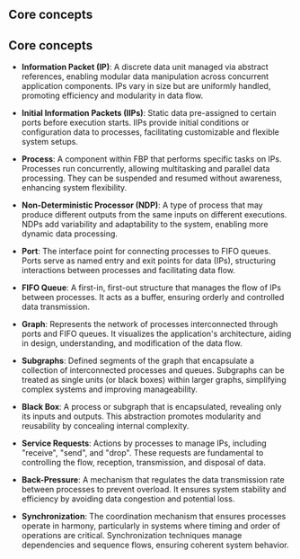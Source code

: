 ## Core concepts

## Core concepts

- **Information Packet (IP)**: A discrete data unit managed via abstract references, enabling modular data manipulation
  across concurrent application components. IPs vary in size but are uniformly handled, promoting efficiency and
  modularity in data flow.

- **Initial Information Packets (IIPs)**: Static data pre-assigned to certain ports before execution starts. IIPs
  provide initial conditions or configuration data to processes, facilitating customizable and flexible system setups.

- **Process**: A component within FBP that performs specific tasks on IPs. Processes run concurrently, allowing
  multitasking and parallel data processing. They can be suspended and resumed without awareness, enhancing system
  flexibility.

- **Non-Deterministic Processor (NDP)**: A type of process that may produce different outputs from the same inputs on
  different executions. NDPs add variability and adaptability to the system, enabling more dynamic data processing.

- **Port**: The interface point for connecting processes to FIFO queues. Ports serve as named entry and exit points for
  data (IPs), structuring interactions between processes and facilitating data flow.

- **FIFO Queue**: A first-in, first-out structure that manages the flow of IPs between processes. It acts as a buffer,
  ensuring orderly and controlled data transmission.

- **Graph**: Represents the network of processes interconnected through ports and FIFO queues. It visualizes the
  application's architecture, aiding in design, understanding, and modification of the data flow.

- **Subgraphs**: Defined segments of the graph that encapsulate a collection of interconnected processes and queues.
  Subgraphs can be treated as single units (or black boxes) within larger graphs, simplifying complex systems and
  improving manageability.

- **Black Box**: A process or subgraph that is encapsulated, revealing only its inputs and outputs. This abstraction
  promotes modularity and reusability by concealing internal complexity.

- **Service Requests**: Actions by processes to manage IPs, including "receive", "send", and "drop". These requests are
  fundamental to controlling the flow, reception, transmission, and disposal of data.

- **Back-Pressure**: A mechanism that regulates the data transmission rate between processes to prevent overload. It
  ensures system stability and efficiency by avoiding data congestion and potential loss.

- **Synchronization**: The coordination mechanism that ensures processes operate in harmony, particularly in systems
  where timing and order of operations are critical. Synchronization techniques manage dependencies and sequence flows,
  ensuring coherent system behavior.
